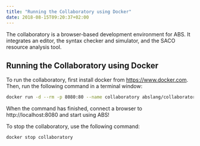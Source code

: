 ```yaml
---
title: "Running the Collaboratory using Docker"
date: 2018-08-15T09:20:37+02:00
---
```


The collaboratory is a browser-based development environment for ABS.  It
integrates an editor, the syntax checker and simulator, and the SACO resource
analysis tool.

## Running the Collaboratory using Docker

To run the collaboratory, first install docker from https://www.docker.com.  Then, run the following command in a terminal window:

```bash
docker run -d --rm -p 8080:80 --name collaboratory abslang/collaboratory:latest
```

When the command has finished, connect a browser to http://localhost:8080 and
start using ABS!

To stop the collaboratory, use the following command:

```bash
docker stop collaboratory
```

